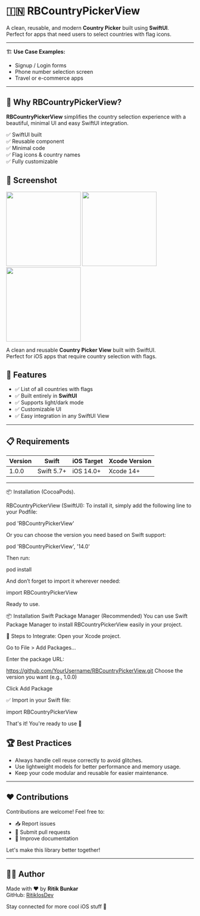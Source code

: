 # 🇮🇳 RBCountryPickerView

A clean, reusable, and modern **Country Picker** built using **SwiftUI**.  
Perfect for apps that need users to select countries with flag icons.

---

🏗️ **Use Case Examples:**
- Signup / Login forms
- Phone number selection screen
- Travel or e-commerce apps

---

## 🚀 Why RBCountryPickerView?

**RBCountryPickerView** simplifies the country selection experience with a beautiful, minimal UI and easy SwiftUI integration.

✅ SwiftUI built  
✅ Reusable component  
✅ Minimal code  
✅ Flag icons & country names  
✅ Fully customizable  


## 📸 Screenshot
<p float="left">
  <img src="https://github.com/user-attachments/assets/ad7aa994-a879-4d75-ba92-fc666aface6f" width="200" />
  <img src="https://github.com/user-attachments/assets/bfe6ef68-0bf8-4f90-b326-963827f7ff4a" width="200" />
  <img src="https://github.com/user-attachments/assets/f1772fa6-7031-4b37-a1b1-c58f8a66f4dd" width="200" />
</p>


A clean and reusable **Country Picker View** built with SwiftUI.  
Perfect for iOS apps that require country selection with flags.

## 🎯 Features

- ✅ List of all countries with flags
- ✅ Built entirely in **SwiftUI**
- ✅ Supports light/dark mode
- ✅ Customizable UI
- ✅ Easy integration in any SwiftUI View

---

## 📋 Requirements

| Version | Swift     | iOS Target | Xcode Version |
|---------|-----------|------------|----------------|
| 1.0.0   | Swift 5.7+| iOS 14.0+  | Xcode 14+     |

---

📦 Installation (CocoaPods).

RBCountryPickerView (SwiftUI):
To install it, simply add the following line to your Podfile:

pod 'RBCountryPickerView'

Or you can choose the version you need based on Swift support:

pod 'RBCountryPickerView', '14.0'

Then run:

pod install

And don’t forget to import it wherever needed:

import RBCountryPickerView

Ready to use.

📦 Installation
Swift Package Manager (Recommended)
You can use Swift Package Manager to install RBCountryPickerView easily in your project.

📲 Steps to Integrate:
Open your Xcode project.

Go to File > Add Packages...

Enter the package URL:

https://github.com/YourUsername/RBCountryPickerView.git
Choose the version you want (e.g., 1.0.0)

Click Add Package

✅ Import in your Swift file:

import RBCountryPickerView

That's it! You're ready to use 🎉

## 🏆 Best Practices

- Always handle cell reuse correctly to avoid glitches.
- Use lightweight models for better performance and memory usage.
- Keep your code modular and reusable for easier maintenance.

---

## ❤️ Contributions

Contributions are welcome! Feel free to:

- 📥 Report issues  
- 🔁 Submit pull requests  
- 📝 Improve documentation  

Let's make this library better together!

---

## 👨‍💻 Author

Made with ❤️ by **Ritik Bunkar**  
GitHub: [RitikIosDev](https://github.com/RitikIosDev)

Stay connected for more cool iOS stuff 🚀
